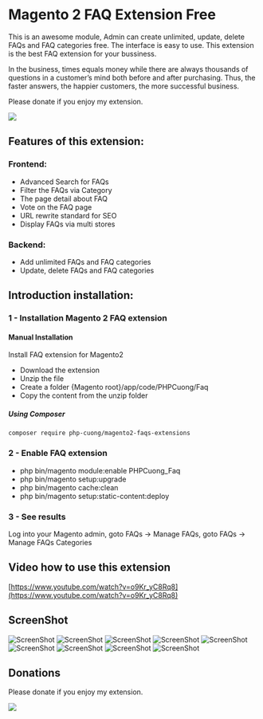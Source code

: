# Magento 2 FAQ Extension Free
This is an awesome module, Admin can create unlimited, update, delete FAQs and FAQ categories free. The interface is easy to use. This extension is the best FAQ extension for your bussiness.

In the business, times equals money while there are always thousands of questions in a customer’s mind both before and after purchasing. Thus, the faster answers, the happier customers, the more successful business.

Please donate if you enjoy my extension.

[![](https://www.paypalobjects.com/en_US/i/btn/btn_donateCC_LG.gif)](https://www.paypal.com/cgi-bin/webscr?cmd=_s-xclick&hosted_button_id=3SLETZ2BY26LQ)

## Features of this extension:

### Frontend:
- Advanced Search for FAQs
- Filter the FAQs via Category
- The page detail about FAQ
- Vote on the FAQ page
- URL rewrite standard for SEO
- Display FAQs via multi stores

### Backend:
- Add unlimited FAQs and FAQ categories
- Update, delete FAQs and FAQ categories

## Introduction installation:

### 1 - Installation Magento 2 FAQ extension
#### Manual Installation
Install FAQ extension for Magento2
 * Download the extension
 * Unzip the file
 * Create a folder {Magento root}/app/code/PHPCuong/Faq
 * Copy the content from the unzip folder


##### Using Composer

```
composer require php-cuong/magento2-faqs-extensions

```

### 2 - Enable FAQ extension
 * php bin/magento module:enable PHPCuong_Faq
 * php bin/magento setup:upgrade
 * php bin/magento cache:clean
 * php bin/magento setup:static-content:deploy

### 3 - See results
Log into your Magento admin, goto FAQs -> Manage FAQs, goto FAQs -> Manage FAQs Categories

## Video how to use this extension
[https://www.youtube.com/watch?v=o9Kr_yC8Rq8](https://www.youtube.com/watch?v=o9Kr_yC8Rq8)

## ScreenShot
![ScreenShot](https://github.com/php-cuong/magento2-faqs-extensions/blob/master/Screenshot/menu.png)
![ScreenShot](https://github.com/php-cuong/magento2-faqs-extensions/blob/master/Screenshot/FAQ-manager.png)
![ScreenShot](https://github.com/php-cuong/magento2-faqs-extensions/blob/master/Screenshot/edit-FAQ.png)
![ScreenShot](https://github.com/php-cuong/magento2-faqs-extensions/blob/master/Screenshot/faq-category-list.png)
![ScreenShot](https://github.com/php-cuong/magento2-faqs-extensions/blob/master/Screenshot/edit-category.png)
![ScreenShot](https://github.com/php-cuong/magento2-faqs-extensions/blob/master/Screenshot/linking-to-faq-page.png)
![ScreenShot](https://github.com/php-cuong/magento2-faqs-extensions/blob/master/Screenshot/faq-page.png)
![ScreenShot](https://github.com/php-cuong/magento2-faqs-extensions/blob/master/Screenshot/FAQ-details.png)
![ScreenShot](https://github.com/php-cuong/magento2-faqs-extensions/blob/master/Screenshot/faq-category.png)

## Donations
Please donate if you enjoy my extension.

[![](https://www.paypalobjects.com/en_US/i/btn/btn_donateCC_LG.gif)](https://www.paypal.com/cgi-bin/webscr?cmd=_s-xclick&hosted_button_id=3SLETZ2BY26LQ)
